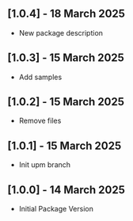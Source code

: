 ## [1.0.4] - 18 March 2025
- New package description

## [1.0.3] - 15 March 2025
- Add samples

## [1.0.2] - 15 March 2025
- Remove files

## [1.0.1] - 15 March 2025
- Init upm branch

## [1.0.0] - 14 March 2025
- Initial Package Version